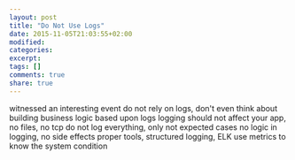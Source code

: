 ```yaml
---
layout: post
title: "Do Not Use Logs"
date: 2015-11-05T21:03:55+02:00
modified:
categories:
excerpt:
tags: []
comments: true
share: true
---
```


witnessed an interesting event
do not rely on logs, don't even think about building business logic based upon logs
logging should not affect your app, no files, no tcp
do not log everything, only not expected cases
no logic in logging, no side effects
proper tools, structured logging, ELK
use metrics to know the system condition
